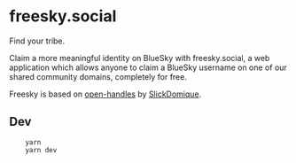 # freesky.social

Find your tribe.

Claim a more meaningful identity on BlueSky with freesky.social, a web application which allows anyone to claim a BlueSky username on one of our shared community domains, completely for free.

Freesky is based on [open-handles](https://github.com/SlickDomique/open-handles) by [SlickDomique](https://github.com/SlickDomique).

## Dev

```
    yarn
    yarn dev
```

